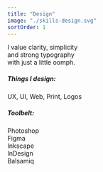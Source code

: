 ```yaml
---
title: "Design"
image: "./skills-design.svg"
sortOrder: 1
---
```

I value clarity, simplicity  
and strong typography  
with just a little oomph.

##### Things I design:

UX, UI, Web, Print, Logos

##### Toolbelt:

Photoshop  
Figma  
Inkscape  
InDesign  
Balsamiq